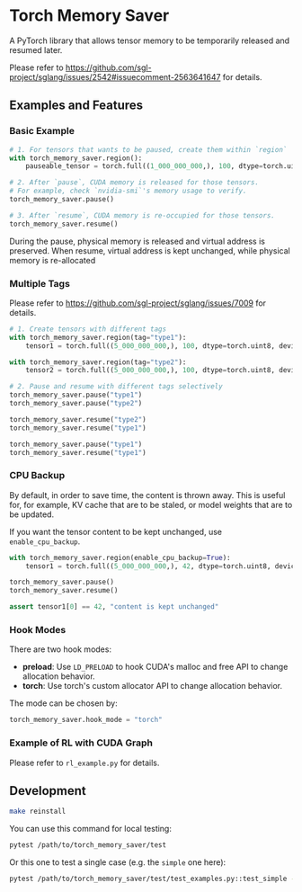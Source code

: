 # Torch Memory Saver

A PyTorch library that allows tensor memory to be temporarily released and resumed later.

Please refer to https://github.com/sgl-project/sglang/issues/2542#issuecomment-2563641647 for details.

## Examples and Features

### Basic Example

```python
# 1. For tensors that wants to be paused, create them within `region`
with torch_memory_saver.region():
    pauseable_tensor = torch.full((1_000_000_000,), 100, dtype=torch.uint8, device='cuda')

# 2. After `pause`, CUDA memory is released for those tensors.
# For example, check `nvidia-smi`'s memory usage to verify.
torch_memory_saver.pause()

# 3. After `resume`, CUDA memory is re-occupied for those tensors.
torch_memory_saver.resume()
```

During the pause, physical memory is released and virtual address is preserved. When resume, virtual address is kept unchanged, while physical memory is re-allocated

### Multiple Tags

Please refer to https://github.com/sgl-project/sglang/issues/7009 for details.

```python
# 1. Create tensors with different tags
with torch_memory_saver.region(tag="type1"):
    tensor1 = torch.full((5_000_000_000,), 100, dtype=torch.uint8, device='cuda')

with torch_memory_saver.region(tag="type2"):
    tensor2 = torch.full((5_000_000_000,), 100, dtype=torch.uint8, device='cuda')

# 2. Pause and resume with different tags selectively
torch_memory_saver.pause("type1")
torch_memory_saver.pause("type2")

torch_memory_saver.resume("type2")
torch_memory_saver.resume("type1")

torch_memory_saver.pause("type1")
torch_memory_saver.resume("type1")
```

### CPU Backup

By default, in order to save time, the content is thrown away. This is useful for, for example, KV cache that are to be staled, or model weights that are to be updated.

If you want the tensor content to be kept unchanged, use `enable_cpu_backup`.

```python
with torch_memory_saver.region(enable_cpu_backup=True):
    tensor1 = torch.full((5_000_000_000,), 42, dtype=torch.uint8, device='cuda')

torch_memory_saver.pause()
torch_memory_saver.resume()

assert tensor1[0] == 42, "content is kept unchanged"
```

### Hook Modes

There are two hook modes:

* **preload**: Use `LD_PRELOAD` to hook CUDA's malloc and free API to change allocation behavior.
* **torch**: Use torch's custom allocator API to change allocation behavior.

The mode can be chosen by:

```python
torch_memory_saver.hook_mode = "torch"
```

### Example of RL with CUDA Graph

Please refer to `rl_example.py` for details.

## Development

```bash
make reinstall
```

You can use this command for local testing:

```bash
pytest /path/to/torch_memory_saver/test
```

Or this one to test a single case (e.g. the `simple` one here):

```bash
pytest /path/to/torch_memory_saver/test/test_examples.py::test_simple -s
```
